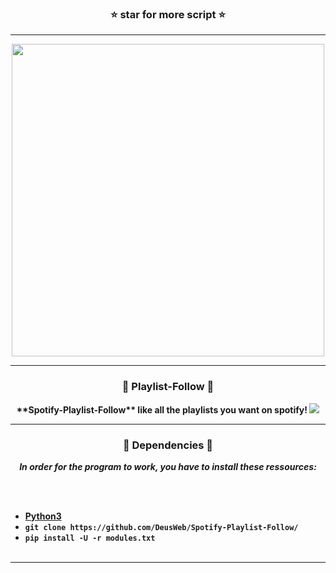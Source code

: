 ### <p align="center">⭐ star for more script ⭐</p>

-----

<p align="center">
<img src="https://cdn.discordapp.com/attachments/978420636953223198/983407968689221652/antoine-dore-foot-chill-gif.gif", width="500", height="500">
</p>

-----

### <p align="center">🦋 Playlist-Follow 🦋</p>
<p align="center">
<strong>
**Spotify-Playlist-Follow** like all the playlists you want on spotify!
<img src="https://media.discordapp.net/attachments/978420636953223198/983407483404054588/unknown.png?width=979&height=467">
</strong>
</p>

-----

### <p align="center">📀 Dependencies 📀</p>

<p align="center"><strong><i>In order for the program to work, you have to install these ressources:</i></strong</p>

<br><br>
* <a href="https://www.python.org/ftp/python/3.9.13/python-3.9.13-amd64.exe">Python3</a>
* `git clone https://github.com/DeusWeb/Spotify-Playlist-Follow/`
* `pip install -U -r modules.txt`
<br><br>

-----
